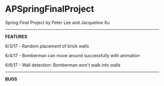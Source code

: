 # APSpringFinalProject
Spring Final Project by Peter Lee and Jacqueline Xu <hr>

<b>FEATURES</b>
<p>6/3/17 - Random placement of brick walls</p>
<p>6/4/17 - Bomberman can move around successfully with animation</p>
<p>6/6/17 - Wall detection: Bomberman won't walk into walls</p>
<hr>

<b>BUGS</b>



